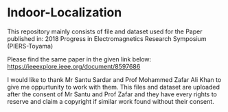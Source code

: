 # Indoor-Localization


This repository mainly consists of file and dataset used for the Paper published in:
2018 Progress in Electromagnetics Research Symposium (PIERS-Toyama)

Please find the same paper in the given link below:
https://ieeexplore.ieee.org/document/8597686



I would like to thank Mr Santu Sardar and Prof Mohammed Zafar Ali Khan to give me oppurtunity to work with them.
This files and dataset are uploaded after the consent of Mr Santu and Prof Zafar and they have every rights to 
reserve and claim a copyright if similar work found without their consent.
